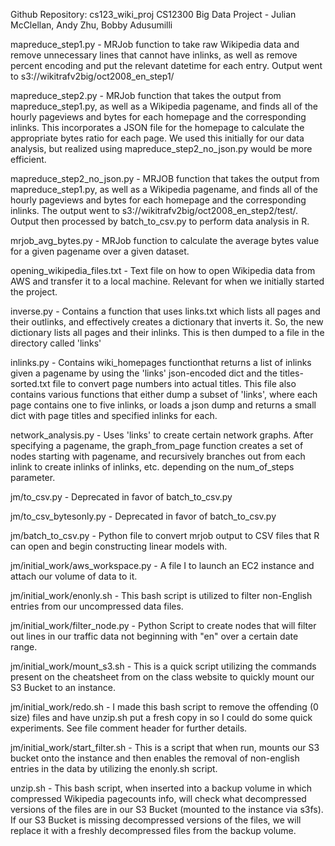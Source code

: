 Github Repository: cs123_wiki_proj
CS12300 Big Data Project - Julian McClellan, Andy Zhu, Bobby Adusumilli

mapreduce_step1.py - MRJob function to take raw Wikipedia data and remove
unnecessary lines that cannot have inlinks, as well as remove percent 
encoding and put the relevant datetime for each entry. Output went to 
s3://wikitrafv2big/oct2008_en_step1/

mapreduce_step2.py - MRJob function that takes the output from 
mapreduce_step1.py, as well as a Wikipedia pagename, and finds all of
the hourly pageviews and bytes for each homepage and the corresponding 
inlinks. This incorporates a JSON file for the homepage to calculate 
the appropriate bytes ratio for each page. We used this initially for 
our data analysis, but realized using mapreduce_step2_no_json.py would 
be more efficient. 

mapreduce_step2_no_json.py - MRJOB function that takes the output from
mapreduce_step1.py, as well as a Wikipedia pagename, and finds all of the 
hourly pageviews and bytes for each homepage and the corresponding inlinks. 
The output went to s3://wikitrafv2big/oct2008_en_step2/test/. Output then 
processed by batch_to_csv.py to perform data analysis in R. 

mrjob_avg_bytes.py - MRJob function to calculate the average bytes value
for a given pagename over a given dataset. 

opening_wikipedia_files.txt - Text file on how to open Wikipedia data 
from AWS and transfer it to a local machine. Relevant for when we 
initially started the project. 

inverse.py - Contains a function that uses links.txt which lists all pages and 
their outlinks, and effectively creates a dictionary that inverts it. So, the 
new dictionary lists all pages and their inlinks. This is then dumped to a 
file in the directory called 'links'

inlinks.py - Contains wiki_homepages functionthat returns a list of inlinks 
given a pagename by using the 'links' json-encoded dict and the 
titles-sorted.txt file to convert page numbers into actual titles. This file
also contains various functions that either dump a subset of 'links', where 
each page contains one to five inlinks, or loads a json dump and returns a 
small dict with page titles and specified inlinks for each.

network_analysis.py - Uses 'links' to create certain network graphs. After
specifying a pagename, the graph_from_page function creates a set of nodes
starting with pagename, and recursively branches out from each inlink to create
inlinks of inlinks, etc. depending on the num_of_steps parameter.

jm/to_csv.py - Deprecated in favor of batch_to_csv.py

jm/to_csv_bytesonly.py - Deprecated in favor of batch_to_csv.py

jm/batch_to_csv.py - Python file to convert mrjob output to CSV files that R can open and begin constructing linear models with.

jm/initial_work/aws_workspace.py - A file I to launch an EC2 instance and attach our volume of data to it.

jm/initial_work/enonly.sh - This bash script is utilized to filter non-English entries from our uncompressed data files.

jm/initial_work/filter_node.py - Python Script to create nodes that will filter out lines in our traffic data not beginning with "en" over a certain date range. 

jm/initial_work/mount_s3.sh - This is a quick script utilizing the commands present on the cheatsheet from on the class website to quickly mount our S3 Bucket to an instance.

jm/initial_work/redo.sh - I made this bash script to remove the offending (0 size) files and have unzip.sh put a fresh copy in so I could do some quick experiments.  See file comment header for further details.

jm/initial_work/start_filter.sh - This is a script that when run, mounts our S3 bucket onto the instance and then enables the removal of non-english entries in the data by utilizing the enonly.sh script.

unzip.sh - This bash script, when inserted into a backup volume in which compressed Wikipedia pagecounts info, will check what decompressed versions of the files are in our S3 Bucket (mounted to the instance via s3fs).  If our S3 Bucket is missing decompressed versions of the files, we will replace it with a freshly decompressed files from the backup volume.